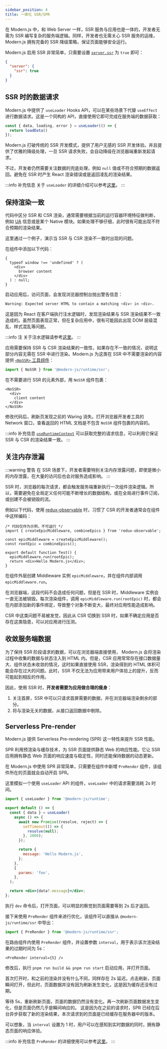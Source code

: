 ```yaml
---
sidebar_position: 4
title: 一体化 SSR/SPR
---
```


在 Modern.js 中，和 Web Server 一样，SSR 服务与应用也是一体的，开发者无需为 SSR 编写复杂的服务端逻辑。同样，开发者也无需关心 SSR 服务的运维，Modern.js 拥有完备的 SSR 降级策略，保证页面能够安全运行。

Modern.js 启用 SSR 非常简单，只需要设置 [`server.ssr`](/docs/apis/config/server/ssr) 为 `true` 即可：

```json title="package.json"
{
  "server": {
    "ssr": true
  }
}
```

## SSR 时的数据请求

Modern.js 中提供了 `useLoader` Hooks API，可以在某些场景下代替 `useEffect` 进行数据请求。这是一个同构的 API，直接使用它即可完成在服务端的数据获取：

```ts
const { data, loading, error } = useLoader(() => {
  return loadData()
});
```

Modern.js 打破传统的 SSR 开发模式，提供了用户无感的 SSR 开发体验。并且提供了优雅的降级处理，一旦 SSR 请求失败，会自动降级在浏览器端重新发起请求。

不过，开发者仍然需要关注数据的兜底处理，例如 `null` 值或不符合预期的数据返回。避免在 SSR 时产生 React 渲染错误或是返回凌乱的渲染结果。

:::info 补充信息
关于 `useLoader` 的详细介绍可以参考[这里](/docs/apis/runtime/container/use-loader)。
:::

## 保持渲染一致

代码中区分 SSR 和 CSR 渲染，通常需要根据当前的运行容器环境特征做判断，例如 [UA](https://developer.mozilla.org/en-US/docs/Web/HTTP/Headers/User-Agent) 信息或是某个 Native 模块。如果处理不够仔细，此时很有可能出现不符合预期的渲染结果。

这里通过一个例子，演示当 SSR 与 CSR 渲染不一致时出现的问题。

在组件中添加以下代码：

```tsx
{
  typeof window !== 'undefined' ? (
    <div>
      browser content
    </div>
  ) : null;
}
```

启动应用后，访问页面，会发现浏览器控制台抛出警告信息：

```sh
Warning: Expected server HTML to contain a matching <div> in <div>.
```

这是因为 React 在客户端执行注水逻辑时，发现渲染结果与 SSR 渲染结果不一致造成的。虽然页面表现正常，但在复杂应用中，很有可能因此出现 DOM 层级混乱、样式混乱等问题。

:::info 注
关于注水逻辑请参考[这里](https://reactjs.org/docs/react-dom.html#hydrate)。
:::

应用需要保持 SSR 与 CSR 渲染结果的一致性，如果存在不一致的情况，说明这部分内容无需在 SSR 中进行渲染。Modern.js 为这类在 SSR 中不需要渲染的内容提供 [`<NoSSR>` 工具组件](/docs/apis/runtime/app/use-runtime-context)：

```ts
import { NoSSR } from '@modern-js/runtime/ssr';
```

在不需要进行 SSR 的元素外部，用 `NoSSR` 组件包裹：

```tsx
<NoSSR>
  <div>
    client content
  </div>
</NoSSR>
```

修改代码后，刷新页发现之前的 Waring 消失。打开浏览器开发者工具的 Network 窗口，查看返回的 HTML 文档是不包含 `NoSSR` 组件包裹的内容的。

:::info 补充信息
[`useRuntimeContext`](/docs/apis/runtime/app/use-runtime-context) 可以获取完整的请求信息，可以利用它保证 SSR 与 CSR 的渲染结果一致。
:::

## 关注内存泄漏

:::warning 警告
在 SSR 场景下，开发者需要特别关注内存泄露问题，即使是微小的内存泄露，在大量的访问后也会对服务造成影响。
:::

SSR 时，浏览器的每次请求，都会触发服务端重新执行一次组件渲染逻辑。所以，需要避免在全局定义任何可能不断增长的数据结构，或在全局进行事件订阅，或创建不会被销毁的流。

例如以下代码，使用 [redux-observable](https://redux-observable.js.org/) 时，习惯了 CSR 的开发者通常会在组件中这样编码：

```tsx
/* 代码仅作为示例，不可运行 */
import { createEpicMiddleware, combineEpics } from 'redux-observable';

const epicMiddleware = createEpicMiddleware();
const rootEpic = combineEpics();

export default function Test() {
  epicMiddleware.run(rootEpic);
  return <div>Hello Modern.js</div>;
}
```

在组件外层创建 Middleware 实例 `epicMiddleware`，并在组件内部调用 `epicMiddleware.run`。

在浏览器端，这段代码不会造成任何问题，但是在 SSR 时，Middleware 实例会一直无法被销毁。每次渲染组件，调用 `epicMiddleware.run(rootEpic)` 时，都会在内部添加新的事件绑定，导致整个对象不断变大，最终对应用性能造成影响。

CSR 中这类问题不易被发觉，因此从 CSR 切换到 SSR 时，如果不确定应用是否存在这类隐患，可以对应用进行压测。

## 收敛服务端数据

为了保持 SSR 阶段请求的数据，可以在浏览器端直接使用， Modern.js 会将渲染过程中收集的数据与状态注入到 HTML 内。但是，CSR 应用常常存在接口数据量大、组件状态未收敛的情况，这时如果直接使用 SSR，渲染得到的 HTML 体积可能会存在过大的问题。此时，SSR 不仅无法为应用带来用户体验上的提升，反而可能起到相反的作用。

因此，使用 SSR 时，**开发者需要为应用做合理的瘦身**：

1. 关注首屏，SSR 中可以只请求首屏需要的数据，并在浏览器端渲染剩余的部分。
2. 将与渲染无关的数据，从接口返回数据中剔除。

## Serverless Pre-render

Modern.js 提供 Serverless Pre-rendering (SPR) 这一特性来提升 SSR 性能。

SPR 利用预渲染与缓存技术，为 SSR 页面提供静态 Web 的响应性能。它让 SSR 应用拥有静态 Web 页面的响应速度与稳定性，同时还能保持数据的动态更新。

在 Modern.js 中使用 SPR 非常简单，只需要在组件中新增 `PreRender` 组件，该组件所在的页面就会自动开启 SPR。

这里模拟一个使用 `useLoader` API 的组件，`useLoader` 中的请求需要消耗 2s 时间。

```jsx
import { useLoader } from '@modern-js/runtime';

export default () => {
  const { data } = useLoader(
    async () => {
      await new Promise((resolve, reject) => {
        setTimeout(() => {
          resolve(null);
        }, 2000);
      });

      return {
        message: 'Hello Modern.js',
      };
    },
    {
      params: 'foo',
    },
  );

  return <div>{data?.message}</div>;
};
```

执行 `dev` 命令后，打开页面，可以明显的察觉到页面需要等到 2s 后才返回。

接下来使用 `PreRender` 组件来进行优化，该组件可以直接从 `@modern-js/runtime/ssr` 中导出：

```ts
import { PreRender } from '@modern-js/runtime/ssr';
```

在路由组件内使用 `PreRender` 组件，并设置参数 `interval`，用于表示该次渲染结果的过期时间为 5s：

```tsx
<PreRender interval={5} />
```

修改后，执行 `pnpm run build && pnpm run start` 启动应用，并打开页面。

首次打开时，和之前的渲染并没有什么不同，同样存在 2s 延迟。点击刷新，页面瞬间打开，但此时，页面数据并没有因为刷新发生变化，这是因为缓存还没有过期。

等待 5s，重新刷新页面，页面的数据仍然没有变化。再一次刷新页面数据发生变化，但是页面仍然几乎是瞬间响应的。
这是因为在之前的请求时，SPR 已经在后台异步获取了新的渲染结果，本次请求到的页面是已经缓存在服务器中的版本。

可以想象，当 `interval` 设置为 1 时，用户可以在感知到实时数据的同时，拥有静态页面的响应体验。

:::info 补充信息
`PreRender` 的详细使用可以参考[这里](/docs/apis/runtime/app/pre-render)。
:::
